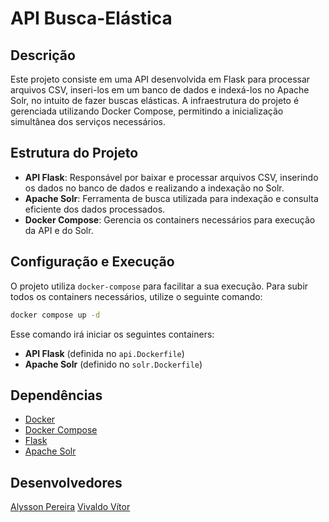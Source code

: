 # API Busca-Elástica

## Descrição
Este projeto consiste em uma API desenvolvida em Flask para processar arquivos CSV, inseri-los em um banco de dados e indexá-los no Apache Solr, no intuito de fazer buscas elásticas. A infraestrutura do projeto é gerenciada utilizando Docker Compose, permitindo a inicialização simultânea dos serviços necessários.

## Estrutura do Projeto
- **API Flask**: Responsável por baixar e processar arquivos CSV, inserindo os dados no banco de dados e realizando a indexação no Solr.
- **Apache Solr**: Ferramenta de busca utilizada para indexação e consulta eficiente dos dados processados.
- **Docker Compose**: Gerencia os containers necessários para execução da API e do Solr.

## Configuração e Execução
O projeto utiliza `docker-compose` para facilitar a sua execução. Para subir todos os containers necessários, utilize o seguinte comando:

```sh
docker compose up -d
```

Esse comando irá iniciar os seguintes containers:
- **API Flask** (definida no `api.Dockerfile`)
- **Apache Solr** (definido no `solr.Dockerfile`)

## Dependências
- [Docker](https://www.docker.com/)
- [Docker Compose](https://docs.docker.com/compose/)
- [Flask](https://flask.palletsprojects.com/)
- [Apache Solr](https://solr.apache.org/)

## Desenvolvedores

[Alysson Pereira]()
[Vivaldo Vítor]()
